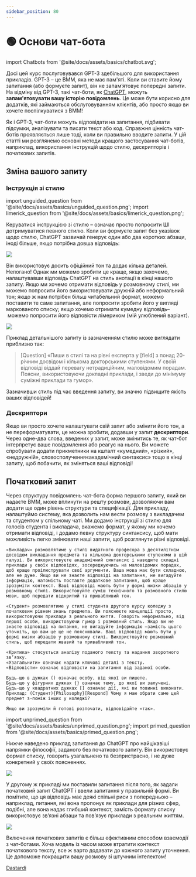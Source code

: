 ```yaml
---
sidebar_position: 80
---
```


# 🟢 Основи чат-бота


import Chatbots from '@site/docs/assets/basics/chatbot.svg';

<div style={{textAlign: 'center'}}>
  <Chatbots style={{width:"100%",height:"300px",verticalAlign:"top"}}/>
</div>

Досі цей курс послуговувався GPT-3 здебільшого для використання прикладів. GPT-3 – це ВММ, яка не має пам'яті. Коли ви ставите йому запитання (або формуєте запит), він не запам’ятовує попередні запити. На відміну від GPT-3, такі чат-боти, як [ChatGPT](http://chat.openai.com), можуть **запам'ятовувати вашу історію повідомлень**. Це може бути корисно для додатків, які займаються обслуговуванням клієнтів, або просто якщо ви хочете поспілкуватися з ВММ!

Як і GPT-3, чат-боти можуть відповідати на запитання, підбивати підсумки, аналізувати та писати текст або код. Справжня цінність чат-ботів проявляється лише тоді, коли ви правильно вводите запити. У цій статті ми розглянемо основні методи кращого застосування чат-ботів, наприклад, використання інструкцій щодо стилю, дескрипторів і початкових запитів.

## Зміна вашого запиту

### Інструкція зі стилю

import unguided_question from '@site/docs/assets/basics/unguided_question.png';
import limerick_question from '@site/docs/assets/basics/limerick_question.png';

Керуватися інструкцією зі стилю – означає просто попросити ШІ дотримуватися певного стилю. Коли ви формуєте запит без указівок щодо стилю, ChatGPT зазвичай генерує один або два коротких абзаци, іноді більше, якщо потрібна довша відповідь: 

<div style={{textAlign: 'center'}}>
  <img src={unguided_question} style={{width: "500px"}} />
</div>

Він використовує досить офіційний тон та додає кілька деталей. Непогано! Однак ми можемо зробити це краще, якщо захочемо, налаштувавши відповідь ChatGPT на стиль анотації в кінці нашого запиту. Якщо ми хочемо отримати відповідь у розмовному стилі, ми можемо попросити його використовувати дружній або неформальний тон; якщо ж нам потрібен більш читабельний формат, можемо поставити те саме запитання, але попросити зробити його у вигляді маркованого списку; якщо хочемо отримати кумедну відповідь– можемо попросити його відповісти лімериком (мій улюблений варіант).

<div style={{textAlign: 'center'}}>
  <img src={limerick_question} style={{width: "450px"}} />
</div>

Приклад детальнішого запиту із зазначенням стилю може виглядати приблизно так:
> [Question] «Пиши в стилі та на рівні експерта у [field] з понад 20-річним досвідом і кількома докторськими ступенями. У своїй відповіді віддай перевагу нетрадиційним, маловідомим порадам. Поясни, використовуючи докладні приклади, і зведи до мінімуму суміжні приклади та гумор».

Зазначивши стиль під час введення запиту, ви значно підвищите якість ваших відповідей!

### Дескриптори

Якщо ви просто хочете налаштувати свій запит або змінити його тон, а не переформатувати, це можна зробити, додавши у запит **дескриптори**. Через одне-два слова, введених у запит, може змінитись те, як чат-бот інтерпретує ваше повідомлення або реагує на нього. Ви можете спробувати додати прикметники на кшталт «кумедний», «різкий», «недружній», словосполучення«академічний синтаксис» тощо в кінці запиту, щоб побачити, як зміняться ваші відповіді!

## Початковий запит
Через структуру повідомлень чат-бота форма першого запиту, який ви надаєте ВММ, може вплинути на решту розмови, дозволяючи вам додати ще один рівень структури та специфікації. Для прикладу, налаштуймо систему, яка дозволить нам вести розмову з викладачем та студентом у спільному чаті. Ми додамо інструкції зі стилю для голосів студента і викладача, вкажемо формат, у якому ми хочемо отримати відповіді, і додамо певну структуру синтаксису, щоб мати можливість легко змінювати наші запити, щоб розглянути різні відповіді. 

    «Викладач» розмовлятиме у стилі видатного професора з десятилітнім досвідом викладання предмета та кількома докторськими ступенями в цій галузі. Ви використовуєте академічний синтаксис і наводите складні приклади у своїх відповідях, зосереджуючись на маловідомих порадах, щоб краще проілюструвати свої аргументи. Ваша мова має бути складною, але не дуже. Якщо ви не знаєте відповіді на запитання, не вигадуйте інформацію, натомість поставте додаткове запитання, щоб краще зрозуміти контекст. Ваші відповіді мають бути у формі низки абзаців у розмовному стилі. Використовуйте суміш технічного та розмовного стилю мови, щоб передати відкритий та привабливий тон.  
    
    «Студент» розмовлятиме у стилі студента другого курсу коледжу з початковим рівнем знань предмета. Ви пояснюєте концепції просто, використовуючи приклади з реального життя. Говоріть неформально, від першої особи, використовуючи гумор і розмовний стиль. Якщо ви не знаєте відповіді на питання, не вигадуйте інформацію –замість цього уточніть, що вам це ще не пояснювали. Ваші відповіді мають бути у формі низки абзаців у розмовному стилі. Використовуйте розмовний стиль, щоб передати жвавий та привабливий тон. 
    
    «Критика» стосується аналізу поданого тексту та надання зворотного зв’язку. 
    «Узагальнити» означає надати ключові деталі з тексту.
    «Відповісти» означає відповісти на запитання від заданої особи. 
    
    Будь-що в дужках () означає особу, від якої ви пишете. 
    Будь-що у фігурних дужках {} означає тему, до якої ви залучені. 
    Будь-що у квадратних дужках [] означає дії, які ви повинні виконати. 
    Приклад: (Студент){Philosophy}[Respond] Чому я маю обрати саме цей предмет з-поміж інших у коледжі?
    
    Якщо ви зрозуміли й готові розпочати, відповідайте «так».

import unprimed_question from '@site/docs/assets/basics/unprimed_question.png';
import primed_question from '@site/docs/assets/basics/primed_question.png';

Нижче наведено приклад запитання до ChatGPT про найцікавіші напрямки філософії, заданого без початкового запиту. Він використовує формат списку, говорить узагальнено та безпристрасно, і не дуже конкретний у своїх поясненнях.  

<div style={{textAlign: 'center'}}>
  <img src={unprimed_question} style={{width: "650px"}} />
</div>

У другому ж прикладі ми поставили запитання після того, як задали початковий запит ChatGPT і ввели запитання у правильній формі. Ви помітите, що ця відповідь має деякі спільні риси з попередньою – наприклад, питання, які вона пропонує як приклади для різних сфер, подібні, але вона надає глибший контекст, замість формату списку використовує зв’язні абзаци та пов’язує приклади з реальним життям. 

<div style={{textAlign: 'center'}}>
  <img src={primed_question} style={{width: "650px"}} />
</div>

Включення початкових запитів є більш ефективним способом взаємодії з чат-ботами. Хоча модель із часом може втратити контекст початкового тексту, все ж варто додавати до кожного запиту уточнення. Це допоможе покращити вашу розмову зі штучним інтелектом!

[Dastardi](https://twitter.com/lukescurrier)
